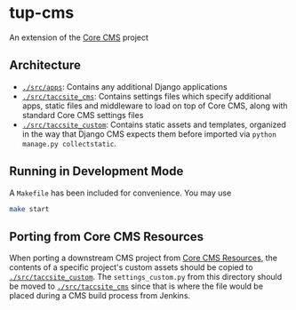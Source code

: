 # tup-cms

An extension of the [Core CMS](https://github.com/TACC/Core-CMS) project

## Architecture

- [`./src/apps`](./src/apps/): Contains any additional Django applications
- [`./src/taccsite_cms`](./src/taccsite_cms/): Contains settings files which specify additional apps, static files and middleware to load on top of Core CMS, along with standard Core CMS settings files
- [`./src/taccsite_custom`](./src/taccsite_custom/): Contains static assets and templates, organized in the way that Django CMS expects them before imported via `python manage.py collectstatic`.

## Running in Development Mode

A `Makefile` has been included for convenience. You may use

```bash
make start
```

## Porting from Core CMS Resources

When porting a downstream CMS project from [Core CMS Resources](https://github.com/tacc/core-cms-resources), the contents of a specific project's custom assets should be copied to [`./src/taccsite_custom`](./src/taccsite_custom/). The `settings_custom.py` from this directory should be moved to [`./src/taccsite_cms`](./src/taccsite_cms/) since that is where the file would be placed during a CMS build process from Jenkins.
